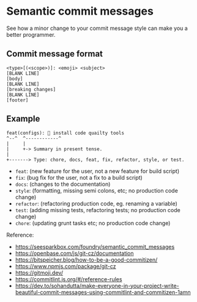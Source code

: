 # Semantic commit messages

See how a minor change to your commit message style can make you a better programmer.

## Commit message format

```
<type>[(<scope>)]: <emoji> <subject>
[BLANK LINE]
[body]
[BLANK LINE]
[breaking changes]
[BLANK LINE]
[footer]
```

## Example

```
feat(configs): 🎸 install code quailty tools
^--^  ^------------^
|     |
|     +-> Summary in present tense.
|
+-------> Type: chore, docs, feat, fix, refactor, style, or test.
```

- `feat`: (new feature for the user, not a new feature for build script)
- `fix`: (bug fix for the user, not a fix to a build script)
- `docs`: (changes to the documentation)
- `style`: (formatting, missing semi colons, etc; no production code change)
- `refactor`: (refactoring production code, eg. renaming a variable)
- `test`: (adding missing tests, refactoring tests; no production code change)
- `chore`: (updating grunt tasks etc; no production code change)

Reference:

- https://seesparkbox.com/foundry/semantic_commit_messages
- https://openbase.com/js/git-cz/documentation
- https://bitspeicher.blog/how-to-be-a-good-commitizen/
- https://www.npmjs.com/package/git-cz
- https://gitmoji.dev/
- https://commitlint.js.org/#/reference-rules
- https://dev.to/sohandutta/make-everyone-in-your-project-write-beautiful-commit-messages-using-commitlint-and-commitizen-1amn
